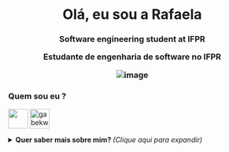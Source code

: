 <h1 align="center">Olá, eu sou a Rafaela </h1>
<h3 align="center"> Software engineering student at IFPR 

Estudante de engenharia de software no IFPR 
 
![image](https://user-images.githubusercontent.com/76081229/176014306-d40995c7-4a44-4e14-9bf0-69e716dd6003.png)
</h3>


<h3 align="left"> Quem sou eu ? <src="https://cdn-icons-png.flaticon.com/512/920/920938.png" alt="gabekw.twitter" height="40" width="40" /></a></h3>
<p align="left">
<a href="https://www.linkedin.com/in/gabriellekwsiqueira/" target="blank"><img align="center" src="https://cdn-icons-png.flaticon.com/512/145/145807.png" height="40" width="40" /></a> 
<a href="https://instagram.com/costah.rafa?igshid=YmMyMTA2MY=" target="blank"><img align="center" src="https://cdn-icons-png.flaticon.com/512/1409/1409946.png" alt="gabekw.twitter" height="40" width="40" /></a>
</p>



<details>
  <summary> <b> Quer saber mais sobre mim? </b> <i>(Clique aqui para expandir)</i> </summary>
  <br>
  
<h3> Já que você veio até aqui joga o jogo do meu Gato !!! </h3> 

Clica aí no cat
<a href="https://gabriellekw.github.io/JogoMemoriaCat/" target="blank"><img align="center" src="https://cdn-icons-png.flaticon.com/512/1864/1864514.png" alt="gabekw.jgmemoriacat" height="40" width="40" /> </a>
</p>  
